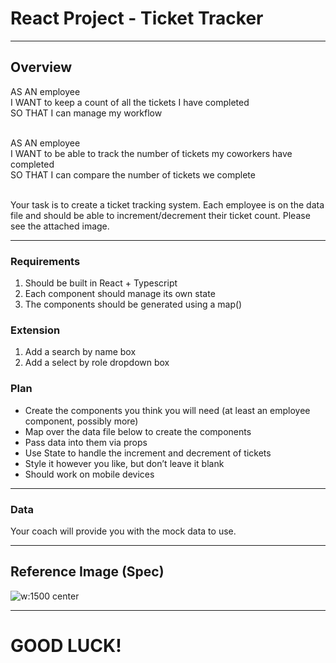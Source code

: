 <!-- _class: lead -->

# React Project - Ticket Tracker

---

<!-- _class: activity -->

## Overview

AS AN employee <br/>
I WANT to keep a count of all the tickets I have completed <br/>
SO THAT I can manage my workflow<br/><br/>

AS AN employee <br/>
I WANT to be able to track the number of tickets my coworkers have completed <br/>
SO THAT I can compare the number of tickets we complete<br/><br/>

Your task is to create a ticket tracking system. Each employee is on the data file and should be
able to increment/decrement their ticket count.
Please see the attached image.

---

<!-- _class: activity -->

### Requirements

1. Should be built in React + Typescript
2. Each component should manage its own state
3. The components should be generated using a map()

### Extension

1. Add a search by name box
2. Add a select by role dropdown box

### Plan

- Create the components you think you will need (at least an employee component,
  possibly more)
- Map over the data file below to create the components
- Pass data into them via props
- Use State to handle the increment and decrement of tickets
- Style it however you like, but don’t leave it blank
- Should work on mobile devices

---

### Data

Your coach will provide you with the mock data to use.

---

<!-- _class: activity -->

## Reference Image (Spec)

![w:1500 center](./assets/ticket-tracker-image.png)

---

<div class="flex" width: 100%; height: 100%>

# GOOD LUCK!

</div>